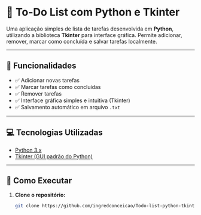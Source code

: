 # 📝 To-Do List com Python e Tkinter

Uma aplicação simples de lista de tarefas desenvolvida em **Python**, utilizando a biblioteca **Tkinter** para interface gráfica. Permite adicionar, remover, marcar como concluída e salvar tarefas localmente.

---

## 📌 Funcionalidades

- ✅ Adicionar novas tarefas  
- ✅ Marcar tarefas como concluídas  
- ✅ Remover tarefas  
- ✅ Interface gráfica simples e intuitiva (Tkinter)  
- ✅ Salvamento automático em arquivo `.txt`

---

## 💻 Tecnologias Utilizadas

- [Python 3.x](https://www.python.org/)  
- [Tkinter (GUI padrão do Python)](https://docs.python.org/3/library/tkinter.html)

---

## 🚀 Como Executar

1. **Clone o repositório:**
   ```bash
   git clone https://github.com/ingredconceicao/Todo-list-python-tkinter.git
